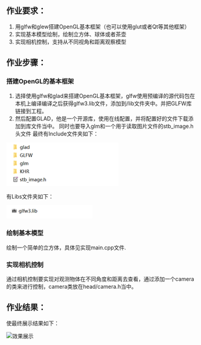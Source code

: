 ## 作业要求： ##
1.	用glfw和glew搭建OpenGL基本框架（也可以使用glut或者Qt等其他框架）
2.	实现基本模型绘制，绘制立方体、球体或者茶壶
3.	实现相机控制，支持从不同视角和距离观察模型

## 作业步骤： ##
### 	搭建OpenGL的基本框架 ###
1. 选择使用glfw和glad来搭建OpenGL基本框架，glfw使用预编译的源代码包在本机上编译编译之后获得glfw3.lib文件，添加到/lib文件夹中。并把GLFW库链接到工程。
2. 然后配置GLAD，他是一个开源库，使用在线配置，并将配置好的文件下载添加到库文件当中。
同时也要导入glm和一个用于读取图片文件的stb_image.h头文件
最终有Include文件夹如下：

![Include文件夹](pic/1.png)

有Libs文件夹如下：

 ![Libs文件夹](pic/2.png)

### 绘制基本模型 ###
绘制一个简单的立方体，具体见实现main.cpp文件.
### 实现相机控制 ###
通过相机控制要实现对观测物体在不同角度和距离去查看，通过添加一个camera的类来进行控制，camera类放在head/camera.h当中。
## 作业结果： ##
使最终展示结果如下：

 ![效果展示](show.gif)

